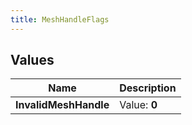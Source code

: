 ```yaml
---
title: MeshHandleFlags
---
```


## Values
| Name | Description |
| ---- | ----------- |
| **InvalidMeshHandle** | Value: **0** |

